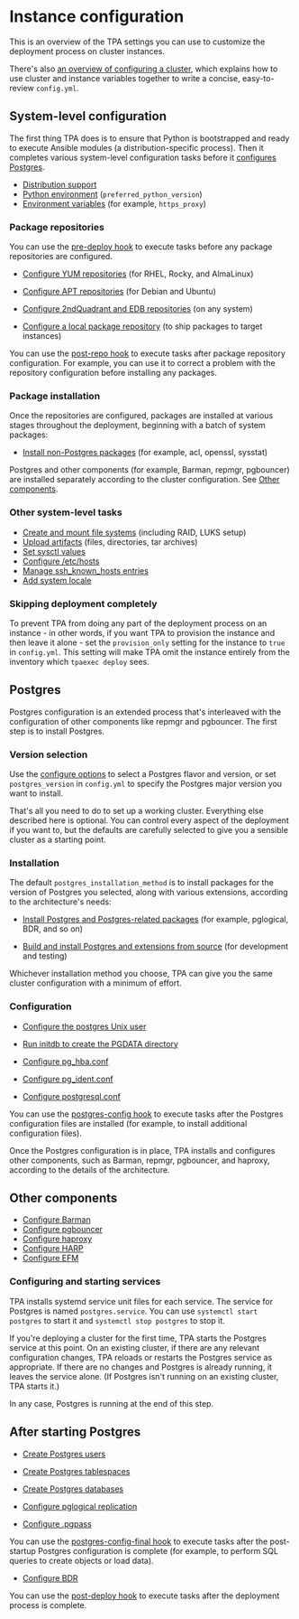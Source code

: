 # Instance configuration

This is an overview of the TPA settings you can use to
customize the deployment process on cluster instances.

There's also [an overview of configuring a cluster](configure-cluster.md), which explains
how to use cluster and instance variables together to write a concise,
easy-to-review `config.yml`.

## System-level configuration

The first thing TPA does is to ensure that Python is bootstrapped
and ready to execute Ansible modules (a distribution-specific process).
Then it completes various system-level configuration tasks before it
[configures Postgres](#postgres).

* [Distribution support](distributions.md)
* [Python environment](python.md) (`preferred_python_version`)
* [Environment variables](target_environment.md) (for example, `https_proxy`)

### Package repositories

You can use the
[pre-deploy hook](tpaexec-hooks.md#pre-deploy)
to execute tasks before any package repositories are configured.

* [Configure YUM repositories](yum_repositories.md)
  (for RHEL, Rocky, and AlmaLinux)

* [Configure APT repositories](apt_repositories.md)
  (for Debian and Ubuntu)

* [Configure 2ndQuadrant and EDB repositories](2q_and_edb_repositories.md)
  (on any system)

* [Configure a local package repository](local-repo.md)
  (to ship packages to target instances)

You can use the
[post-repo hook](tpaexec-hooks.md#post-repo)
to execute tasks after package repository configuration. For example,
you can use it to correct a problem with the repository configuration before installing
any packages.

### Package installation

Once the repositories are configured, packages are installed at various
stages throughout the deployment, beginning with a batch of system
packages:

* [Install non-Postgres packages](packages.md)
  (for example, acl, openssl, sysstat)

Postgres and other components (for example, Barman, repmgr, pgbouncer) are
installed separately according to the cluster configuration. See [Other components](#other-components).

### Other system-level tasks

* [Create and mount file systems](volumes.md) (including RAID,
  LUKS setup)
* [Upload artifacts](artifacts.md) (files, directories,
  tar archives)
* [Set sysctl values](sysctl_values.md)
* [Configure /etc/hosts](hosts.md)
* [Manage ssh_known_hosts entries](manage_ssh_hostkeys.md)
* [Add system locale](locale.md)

### Skipping deployment completely

To prevent TPA from doing any part of the deployment process on an
instance - in other words, if you want TPA to provision the instance and
then leave it alone - set the `provision_only` setting for the instance
to `true` in `config.yml`. This setting will make TPA omit the instance
entirely from the inventory which `tpaexec deploy` sees.
<!-- WIP

* [Configure OpenVPN](openvpn.md)
* [Configure syslog](syslog.md)

-->

## Postgres

Postgres configuration is an extended process that's interleaved with the configuration of
other components like repmgr and pgbouncer. The first step is to install Postgres.

### Version selection

Use the [configure options](tpaexec-configure.md#software-versions) to
select a Postgres flavor and version, or set `postgres_version` in
`config.yml` to specify the Postgres major version you want to install.

That's all you need to do to set up a working cluster. Everything
else described here is optional. You can control every aspect of the
deployment if you want to, but the defaults are carefully selected to give
you a sensible cluster as a starting point.

### Installation

The default `postgres_installation_method` is to install packages for
the version of Postgres you selected, along with various extensions,
according to the architecture's needs:

* [Install Postgres and Postgres-related packages](postgres_installation_method_pkg.md)
  (for example, pglogical, BDR, and so on)

* [Build and install Postgres and extensions from source](postgres_installation_method_src.md)
  (for development and testing)

Whichever installation method you choose, TPA can give you the same
cluster configuration with a minimum of effort.

### Configuration

* [Configure the postgres Unix user](postgres_user.md)

* [Run initdb to create the PGDATA directory](initdb.md)

* [Configure pg_hba.conf](pg_hba.conf.md)
* [Configure pg_ident.conf](pg_ident.conf.md)
* [Configure postgresql.conf](postgresql.conf.md)

You can use the
[postgres-config hook](tpaexec-hooks.md#postgres-config)
to execute tasks after the Postgres configuration files are
installed (for example, to install additional configuration files).

Once the Postgres configuration is in place, TPA
installs and configures other components, such as Barman, repmgr,
pgbouncer, and haproxy, according to the details of the architecture.

## Other components

<!-- WIP

## repmgr

-->

* [Configure Barman](barman.md)
* [Configure pgbouncer](pgbouncer.md)
* [Configure haproxy](haproxy.md)
* [Configure HARP](harp.md)
* [Configure EFM](efm.md)

### Configuring and starting services

TPA installs systemd service unit files for each service.
The service for Postgres is named `postgres.service`. You can use
`systemctl start postgres` to start it and `systemctl stop postgres`
to stop it.

If you're deploying a cluster for the first time, TPA starts the Postgres service at this point.
On an existing cluster, if there are any relevant configuration changes, TPA reloads or restarts
the Postgres service as appropriate. If there are no changes and Postgres is already running, it
leaves the service alone. (If Postgres isn't running on an existing cluster, TPA starts it.)

In any case, Postgres is running at the end of this step.

## After starting Postgres

* [Create Postgres users](postgres_users.md)

* [Create Postgres tablespaces](postgres_tablespaces.md)

* [Create Postgres databases](postgres_databases.md)

* [Configure pglogical replication](pglogical.md)

* [Configure .pgpass](pgpass.md)

You can use the
[postgres-config-final hook](tpaexec-hooks.md#postgres-config-final)
to execute tasks after the post-startup Postgres configuration is
complete (for example, to perform SQL queries to create objects or load data).

* [Configure BDR](bdr.md)

You can use the
[post-deploy hook](tpaexec-hooks.md#post-deploy)
to execute tasks after the deployment process is complete.
